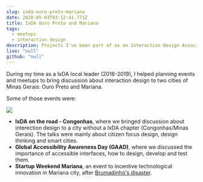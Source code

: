 ```yaml
---
slug: ixda-ouro-preto-mariana
date: 2020-05-03T03:12:41.771Z
title: IxDA Ouro Preto and Mariana
tags:
  - meetups
  - interaction design
description: Projects I've been part of as an Interaction Design Association local leader
live: "null"
github: "null"
---
```

During my time as a IxDA local leader (2018-2019), I helped planning events and meetups to bring discussion about interaction design to two cities of Minas Gerais: Ouro Preto and Mariana.

Some of those events were: 

![ ](/img/61778831_2488280397872234_5232139558103023616_n.jpg " ")



* <strong>IxDA on the road - Congonhas</strong>, where we bringed discussion about interection design to a city without a IxDA chapter (Congonhas/Minas Gerais). The talks were mainly about citizen focus design, design thinking and smart cities. 
* <strong>Global Accessibility Awareness Day (GAAD)</strong>, where we discussed the importance of accessible interfaces, how to design, develop and test them.
* <strong>Startup Weekend Mariana</strong>, an event to incentive technological innovation in Mariana city, after [Brumadinho's disaster](https://www.bbc.com/news/world-latin-america-51220373).
